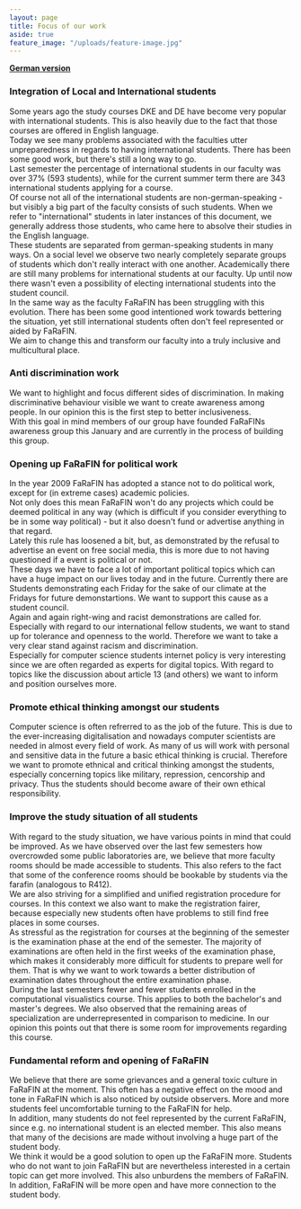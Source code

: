 ```yaml
---
layout: page
title: Focus of our work
aside: true
feature_image: "/uploads/feature-image.jpg"
---
```


**[German version](/de/schwerpunkte)**

### Integration of Local and International students

Some years ago the study courses DKE and DE have become very popular with international students. This is also heavily due to the fact that those courses are offered in English language. <br />
Today we see many problems associated with the faculties utter unpreparedness in regards to having international students. There has been some good work, but there's still a long way to go.  <br /> 
Last semester the percentage of international students in our faculty was over 37% (593 students), while for the current summer term there are 343 international students applying for a course.  <br /> 
Of course not all of the international students are non-german-speaking - but visibly a big part of the faculty consists of such students. When we refer to "international" students in later instances of this document, we generally address those students, who came here to absolve their studies in the English language. <br /> 
These students are separated from german-speaking students in many ways. On a social level we observe two nearly completely separate groups of students which don't really interact with one another. Academically there are still many problems for international students at our faculty. Up until now there wasn't even a possibility of electing international students into the student council. <br /> 
In the same way as the faculty FaRaFIN has been struggling with this evolution. There has been some good intentioned work towards bettering the situation, yet still international students often don't feel represented or aided by FaRaFIN. <br /> 
We aim to change this and transform our faculty into a truly inclusive and multicultural place.

### Anti discrimination work

We want to highlight and focus different sides of discrimination. In making discriminative behaviour visible we want to create awareness among people. In our opinion this is the first step to better inclusiveness. <br /> 
With this goal in mind members of our group have founded FaRaFINs awareness group this January and are currently in the process of building this group.

### Opening up FaRaFIN for political work

In the year 2009 FaRaFIN has adopted a stance not to do political work, except for (in extreme cases) academic policies.  <br /> 
Not only does this mean FaRaFIN won't do any projects which could be deemed political in any way (which is difficult if you consider everything to be in some way political) - but it also doesn't fund or advertise anything in that regard.  <br /> 
Lately this rule has loosened a bit, but, as demonstrated by the refusal to advertise an event on free social media, this is more due to not having questioned if a event is political or not.  <br /> 
These days we have to face a lot of important political topics which can have a huge impact on our lives today and in the future. Currently there are Students demonstrating each Friday for the sake of our climate at the Fridays for future demonstartions. We want to support this cause as a student council. <br /> 
Again and again right-wing and racist demonstrations are called for. Especially with regard to our international fellow students, we want to stand up for tolerance and openness to the world. Therefore we want to take a very clear stand against racism and discrimination.  <br /> 
Especially for computer science students internet policy is very interesting since we are often regarded as experts for digital topics. With regard to topics like the discussion about article 13 (and others) we want to inform and position ourselves more. 

### Promote ethical thinking amongst our students

Computer science is often refrerred to as the job of the future. This is due to the ever-increasing digitalisation and nowadays computer scientists are needed in almost every field of work. As many of us will work with personal and sensitive data in the future a basic ethical thinking is crucial. Therefore we want to promote ethnical and critical thinking amongst the students, especially concerning topics like military, repression, cencorship and privacy. Thus the students should become aware of their own ethical responsibility.

### Improve the study situation of all students

With regard to the study situation, we have various points in mind that could be improved. As we have observed over the last few semesters how overcrowded some public laboratories are, we believe that more faculty rooms should be made accessible to students. This also refers to the fact that some of the conference rooms should be bookable by students via the farafin (analogous to R412). <br /> 
We are also striving for a simplified and unified registration procedure for courses. In this context we also want to make the registration fairer, because especially new students often have problems to still find free places in some courses. <br />
As stressful as the registration for courses at the beginning of the semester is the examination phase at the end of the semester. The majority of examinations are often held in the first weeks of the examination phase, which makes it considerably more difficult for students to prepare well for them. That is why we want to work towards a better distribution of examination dates throughout the entire examination phase. <br />
During the last semesters fewer and fewer students enrolled in the computational visualistics course. This applies to both the bachelor's and master's degrees. We also observed that the remaining areas of specialization are underrepresented in comparison to medicine. In our opinion this points out that there is some room for improvements regarding this course.

### Fundamental reform and opening of FaRaFIN 
We believe that there are some grievances and a general toxic culture in FaRaFIN at the moment. This often has a negative effect on the mood and tone in FaRaFIN which is also noticed by outside observers. More and more students feel uncomfortable turning to the FaRaFIN for help.<br />
In addition, many students do not feel represented by the current FaRaFIN, since e.g. no international student is an elected member. This also means that many of the decisions are made without involving a huge part of the student body.<br /> 
We think it would be a good solution to open up the FaRaFIN more. Students who do not want to join FaRaFIN but are nevertheless interested in a certain topic can get more involved. This also unburdens the members of FaRaFIN. In addition, FaRaFIN will be more open and have more connection to the student body.

